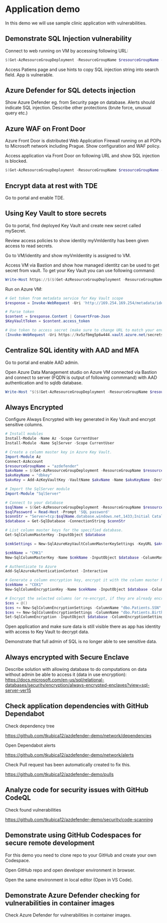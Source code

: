 # Application demo
In this demo we will use sample clinic application with vulnerabilities.

## Demonstrate SQL Injection vulnerability
Connect to web running on VM by accessing following URL:

```powershell
$(Get-AzResourceGroupDeployment -ResourceGroupName $resourceGroupName -Name azdefender-infra).outputs.vmDns.Value
```

Access Patiens page and use hints to copy SQL injection string into search field. App is vulnerable.

## Azure Defender for SQL detects injection
Show Azure Defender eg. from Security page on database. Alerts should indicate SQL injection. Describe other protections (brute force, unusual query etc.)

## Azure WAF on Front Door
Azure Front Door is distributed Web Application Firewall running on all POPs to Microsoft network including Prague. Show configuration and WAF policy.

Access application via Front Door on following URL and show SQL injection is blocked.

```powershell
$(Get-AzResourceGroupDeployment -ResourceGroupName $resourceGroupName -Name azdefender-infra).outputs.fdDns.Value
```

## Encrypt data at rest with TDE
Go to portal and enable TDE.

## Using Key Vault to store secrets
Go to portal, find deployed Key Vault and create new secret called mySecret.

Review access policies to show identity myVmIdentity has been given access to read secrets.

Go to VM/identity and show myVmIdentity is assigned to VM.

Access VM via Bastion and show how managed identitz can be used to get secret from vault. To get your Key Vault you can use following command:

```powershell
Write-Host https://$($(Get-AzResourceGroupDeployment -ResourceGroupName $resourceGroupName -Name azdefender-infra).outputs.keyVaultName.Value).vault.azure.net/
```

Run on Azure VM:

```powershell
# Get token from metadata service for Key Vault scope
$response = Invoke-WebRequest -Uri 'http://169.254.169.254/metadata/identity/oauth2/token?api-version=2018-02-01&resource=https%3A%2F%2Fvault.azure.net' -Method GET -Headers @{Metadata="true"}

# Parse token
$content = $response.Content | ConvertFrom-Json
$KeyVaultToken = $content.access_token

# Use token to access secret (make sure to change URL to match your environment)
(Invoke-WebRequest -Uri https://kv5zfbmg5p6w444.vault.azure.net/secrets/mySecret?api-version=2016-10-01 -Method GET -Headers @{Authorization="Bearer $KeyVaultToken"}).content
```

## Centralize SQL identity with AAD and MFA
Go to portal and enable AAD admin.

Open Azure Data Management studio on Azure VM connected via Bastion and connect to server (FQDN is output of following commmand) with AAD authentication and to sqldb database.

```powershell
Write-Host "$($(Get-AzResourceGroupDeployment -ResourceGroupName $resourceGroupName -Name azdefender-infra).outputs.sqlName.Value).database.windows.net"
```

## Always Encrypted
Configure Always Encrypted with key generated in Key Vault and encrypt sensitive columns.

```powershell
# Install modules
Install-Module -Name Az -Scope CurrentUser
Install-Module -Name SqlServer -Scope CurrentUser

# Create a column master key in Azure Key Vault.
Import-Module Az
Connect-AzAccount
$resourceGroupName = "azdefender"
$akvName = $(Get-AzResourceGroupDeployment -ResourceGroupName $resourceGroupName -Name azdefender-infra).outputs.keyVaultName.Value
$akvKeyName = "dbkey"
$akvKey = Add-AzKeyVaultKey -VaultName $akvName -Name $akvKeyName -Destination "Software"

# Import the SqlServer module
Import-Module "SqlServer"  

# Connect to your database
$sqlName = $(Get-AzResourceGroupDeployment -ResourceGroupName $resourceGroupName -Name azdefender-infra).outputs.sqlName.Value
$sqlPassword = Read-Host -Prompt 'SQL password'
$connStr = "Server=tcp:$sqlName.database.windows.net,1433;Initial Catalog=sqldb;Persist Security Info=False;User ID=tomas;Password=$sqlPassword;MultipleActiveResultSets=False;Encrypt=True;TrustServerCertificate=False;Connection Timeout=30;"
$database = Get-SqlDatabase -ConnectionString $connStr

# List column master keys for the specified database.
Get-SqlColumnMasterKey -InputObject $database

$cmkSettings = New-SqlAzureKeyVaultColumnMasterKeySettings -KeyURL $akvKey.Id

$cmkName = "CMK1"
New-SqlColumnMasterKey -Name $cmkName -InputObject $database -ColumnMasterKeySettings $cmkSettings

# Authenticate to Azure
Add-SqlAzureAuthenticationContext -Interactive

# Generate a column encryption key, encrypt it with the column master key and create column encryption key metadata in the database. 
$cekName = "CEK1"
New-SqlColumnEncryptionKey -Name $cekName -InputObject $database -ColumnMasterKey $cmkName

# Encrypt the selected columns (or re-encrypt, if they are already encrypted using keys/encrypt types, different than the specified keys/types.
$ces = @()
$ces += New-SqlColumnEncryptionSettings -ColumnName "dbo.Patients.SSN" -EncryptionType "Deterministic" -EncryptionKey "CEK1"
$ces += New-SqlColumnEncryptionSettings -ColumnName "dbo.Patients.BirthDate" -EncryptionType "Randomized" -EncryptionKey "CEK1"
Set-SqlColumnEncryption -InputObject $database -ColumnEncryptionSettings $ces -LogFileDirectory .
```

Open application and make sure data is still visible there as app has identity with access to Key Vault to decrypt data.

Demonstrate that full admin of SQL is no longer able to see sensitive data.

## Always encrypted with Secure Enclave
Describe solution with allowing database to do computations on data without admin be able to access it (data in use encryption): https://docs.microsoft.com/en-us/sql/relational-databases/security/encryption/always-encrypted-enclaves?view=sql-server-ver15

## Check application dependencies with GitHub Dependabot
Check dependency tree

https://github.com/tkubica12/azdefender-demo/network/dependencies

Open Dependabot alerts

https://github.com/tkubica12/azdefender-demo/network/alerts

Check Pull request has been automatically created to fix this.

https://github.com/tkubica12/azdefender-demo/pulls

## Analyze code for security issues with GitHub CodeQL
Check found vulnerabilities

https://github.com/tkubica12/azdefender-demo/security/code-scanning

## Demonstrate using GitHub Codespaces for secure remote development
For this demo you need to clone repo to your GitHub and create your own Codespace.

Open GitHub repo and open developer environment in browser.

Open the same environment in local editor (Open in VS Code).

## Demonstrate Azure Defender checking for vulnerabilities in container images
Check Azure Defender for vulnerabilities in container images.